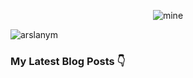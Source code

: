 <div align="center">
  
![mine](https://user-images.githubusercontent.com/104521101/230166113-c0f96eb9-20ef-4d8f-824b-842ffea88b7f.png)
  
</div>
  
<p align="left"> <img src="https://komarev.com/ghpvc/?username=arslanym&label=Profile%20views&color=0e75b6&style=flat" alt="arslanym" /> </p>


### My Latest Blog Posts 👇
<!-- BLOG-POST-LIST:START -->
<!-- BLOG-POST-LIST:END -->




